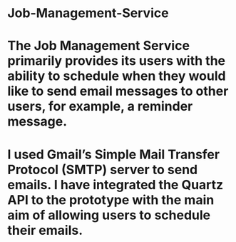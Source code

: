 # Job-Management-Service

# The Job Management Service primarily provides its users with the ability to schedule when they would like to send email messages to other users, for example, a reminder message. 

# I used Gmail’s Simple Mail Transfer Protocol (SMTP) server to send emails. I have integrated the Quartz API to the prototype with the main aim of allowing users to schedule their emails. 


